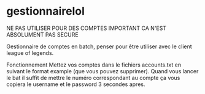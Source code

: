 # gestionnairelol
NE PAS UTILISER POUR DES COMPTES IMPORTANT CA N'EST ABSOLUMENT PAS SECURE

Gestionnaire de comptes en batch, penser pour être utiliser avec le client league of legends.

Fonctionnement
Mettez vos comptes dans le fichiers accounts.txt en suivant le format example (que vous pouvez supprimer).
Quand vous lancer le bat il suffit de mettre le numéro correspondant au compte ça vous copiera le username et le password 3 secondes apres.
